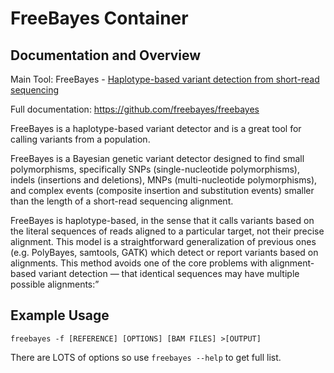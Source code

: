 # FreeBayes Container

## Documentation and Overview

Main Tool: FreeBayes - [Haplotype-based variant detection from short-read sequencing](https://arxiv.org/abs/1207.3907)

Full documentation: https://github.com/freebayes/freebayes 

FreeBayes is a haplotype-based variant detector and is a great tool for calling variants from a population.

FreeBayes is a Bayesian genetic variant detector designed to find small polymorphisms, specifically SNPs (single-nucleotide polymorphisms), indels (insertions and deletions), MNPs (multi-nucleotide polymorphisms), and complex events (composite insertion and substitution events) smaller than the length of a short-read sequencing alignment.

FreeBayes is haplotype-based, in the sense that it calls variants based on the literal sequences of reads aligned to a particular target, not their precise alignment. This model is a straightforward generalization of previous ones (e.g. PolyBayes, samtools, GATK) which detect or report variants based on alignments. This method avoids one of the core problems with alignment-based variant detection — that identical sequences may have multiple possible alignments:”

## Example Usage

```
freebayes -f [REFERENCE] [OPTIONS] [BAM FILES] >[OUTPUT]
```

There are LOTS of options so use `freebayes --help` to get full list. 
